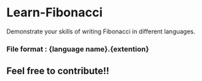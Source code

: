 # Learn-Fibonacci
Demonstrate your skills of writing Fibonacci in different languages.

### File format : {language name}.{extention}

## Feel free to contribute!!
